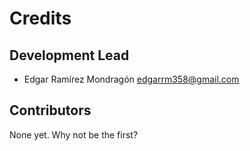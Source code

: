 Credits
=======

Development Lead
----------------

-  Edgar Ramírez Mondragón edgarrm358@gmail.com

Contributors
------------

None yet. Why not be the first?
